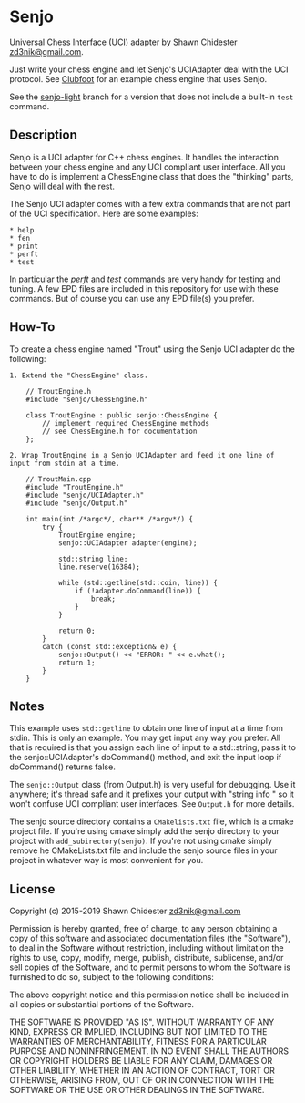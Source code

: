 Senjo
=====

Universal Chess Interface (UCI) adapter by Shawn Chidester <zd3nik@gmail.com>.

Just write your chess engine and let Senjo's UCIAdapter deal with the UCI protocol.  See [Clubfoot](https://github.com/zd3nik/Clubfoot) for an example chess engine that uses Senjo.

See the [senjo-light](https://github.com/zd3nik/SenjoUCIAdapter/tree/senjo-light) branch for a version that does not include a built-in `test` command.

Description
-----------

Senjo is a UCI adapter for C++ chess engines.  It handles the interaction between your chess engine and any UCI compliant user interface.  All you have to do is implement a ChessEngine class that does the "thinking" parts, Senjo will deal with the rest.

The Senjo UCI adapter comes with a few extra commands that are not part of the UCI specification.  Here are some examples:

    * help
    * fen
    * print
    * perft
    * test

In particular the *perft* and *test* commands are very handy for testing and tuning.  A few EPD files are included in this repository for use with these commands.  But of course you can use any EPD file(s) you prefer.

How-To
------

To create a chess engine named "Trout" using the Senjo UCI adapter do the following:

    1. Extend the "ChessEngine" class.

        // TroutEngine.h
        #include "senjo/ChessEngine.h"

        class TroutEngine : public senjo::ChessEngine {
            // implement required ChessEngine methods
            // see ChessEngine.h for documentation
        };

    2. Wrap TroutEngine in a Senjo UCIAdapter and feed it one line of input from stdin at a time.

        // TroutMain.cpp
        #include "TroutEngine.h"
        #include "senjo/UCIAdapter.h"
        #include "senjo/Output.h"

        int main(int /*argc*/, char** /*argv*/) {
            try {
                TroutEngine engine;
                senjo::UCIAdapter adapter(engine);

                std::string line;
                line.reserve(16384);

                while (std::getline(std::coin, line)) {
                    if (!adapter.doCommand(line)) {
                        break;
                    }
                }

                return 0;
            }
            catch (const std::exception& e) {
                senjo::Output() << "ERROR: " << e.what();
                return 1;
            }
        }


Notes
-----

This example uses `std::getline` to obtain one line of input at a time from stdin.  This is only an example.  You may get input any way you prefer.  All that is required is that you assign each line of input to a std::string, pass it to the senjo::UCIAdapter's doCommand() method, and exit the input loop if doCommand() returns false.

The `senjo::Output` class (from Output.h) is very useful for debugging.  Use it anywhere; it's thread safe and it prefixes your output with "string info " so it won't confuse UCI compliant user interfaces.  See `Output.h` for more details.

The senjo source directory contains a `CMakelists.txt` file, which is a cmake project file.  If you're using cmake simply add the senjo directory to your project with `add_subirectory(senjo)`.  If you're not using cmake simply remove he CMakeLists.txt file and include the senjo source files in your project in whatever way is most convenient for you.

License
-------

Copyright (c) 2015-2019 Shawn Chidester <zd3nik@gmail.com>

Permission is hereby granted, free of charge, to any person obtaining a copy
of this software and associated documentation files (the "Software"), to deal
in the Software without restriction, including without limitation the rights
to use, copy, modify, merge, publish, distribute, sublicense, and/or sell
copies of the Software, and to permit persons to whom the Software is
furnished to do so, subject to the following conditions:

The above copyright notice and this permission notice shall be included in
all copies or substantial portions of the Software.

THE SOFTWARE IS PROVIDED "AS IS", WITHOUT WARRANTY OF ANY KIND, EXPRESS OR
IMPLIED, INCLUDING BUT NOT LIMITED TO THE WARRANTIES OF MERCHANTABILITY,
FITNESS FOR A PARTICULAR PURPOSE AND NONINFRINGEMENT. IN NO EVENT SHALL THE
AUTHORS OR COPYRIGHT HOLDERS BE LIABLE FOR ANY CLAIM, DAMAGES OR OTHER
LIABILITY, WHETHER IN AN ACTION OF CONTRACT, TORT OR OTHERWISE, ARISING FROM,
OUT OF OR IN CONNECTION WITH THE SOFTWARE OR THE USE OR OTHER DEALINGS IN
THE SOFTWARE.
